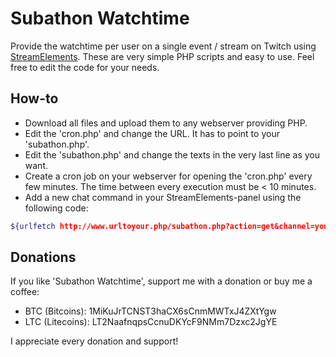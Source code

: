 # Subathon Watchtime

Provide the watchtime per user on a single event / stream on Twitch using [StreamElements](https://streamelements.com/). These are very simple PHP scripts and easy to use. Feel free to edit the code for your needs.

## How-to

- Download all files and upload them to any webserver providing PHP.
- Edit the 'cron.php' and change the URL. It has to point to your 'subathon.php'.
- Edit the 'subathon.php' and change the texts in the very last line as you want.
- Create a cron job on your webserver for opening the 'cron.php' every few minutes. The time between every execution must be < 10 minutes.
- Add a new chat command in your StreamElements-panel using the following code:

```sh
${urlfetch http://www.urltoyour.php/subathon.php?action=get&channel=your_channel&user=${user.name}}
```

## Donations

If you like 'Subathon Watchtime', support me with a donation or buy me a coffee:
- BTC (Bitcoins): 1MiKuJrTCNST3haCX6sCnmMWTxJ4ZXtYgw
- LTC (Litecoins): LT2NaafnqpsCcnuDKYcF9NMm7Dzxc2JgYE

I appreciate every donation and support!
